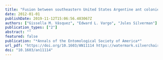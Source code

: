 ```yaml
---
title: "Fusion between southeastern United States Argentine ant colonies and its effect on colony size and productivity"
date: 2012-01-01
publishDate: 2019-11-12T15:06:56.403067Z
authors: ["Gissella M. Vásquez", "Edward L. Vargo", "Jules Silverman"]
publication_types: ["2"]
abstract: ""
featured: false
publication: "*Annals of the Entomological Society of America*"
url_pdf: "https://doi.org/10.1603/AN11114 https://watermark.silverchair.com/aesa105-0268.pdf?token=AQECAHi208BE49Ooan9kkhW_Ercy7Dm3ZL_9Cf3qfKAc485ysgAAAnAwggJsBgkqhkiG9w0BBwagggJdMIICWQIBADCCAlIGCSqGSIb3DQEHATAeBglghkgBZQMEAS4wEQQMUHRdJ26kGR-UKHpSAgEQgIICI5ewwRejLdNqct8rvcnW3xU4a5kqSYQZ28zCBqm8Cra4YdyFHt80tO4Ko-78Bi9iZbXuVze6QySJgcEgF0Hu9lMMD7YacabOmTmEdgJBXszsBKPv_howNQxHjAdYYTegUvJeCPbXLr1REsPxVSmT2V0uEAELln9Y4_ReUq-ZW_UVoxkJ3DNpspiyL5KuPesuPmsgDPKG2q38xqM9m-EaR8-AvcIW59FBxurkY46xv_wmagIlJL07qT8z17jvtKGzMAbbpHkAvOA1jx_S7ImgzSLlmXpWRWv2aA13a_HbpWvZsxMYlhCfwJpognO1pmnkYas-e1v7OOzx7btKpgswKXWRZsfhWhD7VBcczQKq5SLzaDIBQuuQ4ZII7tUB7sF3efGICXXd9zg2VSsvVt8RWhgpAFQc6sRzpwITwZgsAh-O-m43b8qka2asLmr-wZtZCMPvwzrVN4nrRu7LYsIkqZz1hkud0GERHugtxPEvyWrqKw9KmTluGfmOoQKrzOTo7wkm0UhXJVV6I0tl5EAHoN1l6fU5ru8JoXhfYCA6CIh3JIPntyVQKlod-6kOQikIpGveXP1Ruzb5HsEaNSWYrGheQV8193qj5QlX73H1aKDK6Oyh5jekuEw0wsZ3AgYfNKRpQofQGWixjXAbmf4CEkYEJxqLjRvYBcniMdBCyBWtBHlsNwK1PryUlmwmibzVS3ZzusUXFZsR13XtJ4yTYpxCVdg"
doi: "10.1603/an11114"
---
```


